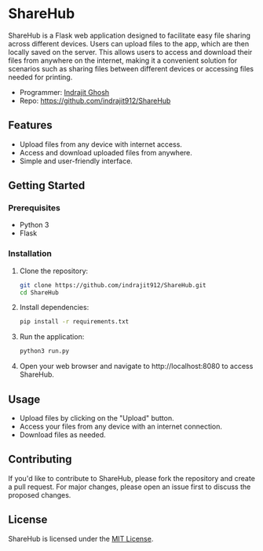 # ShareHub

ShareHub is a Flask web application designed to facilitate easy file sharing across different devices. Users can upload files to the app, which are then locally saved on the server. This allows users to access and download their files from anywhere on the internet, making it a convenient solution for scenarios such as sharing files between different devices or accessing files needed for printing.

- Programmer: [Indrajit Ghosh](https://github.com/indrajit912)
- Repo: https://github.com/indrajit912/ShareHub

## Features

- Upload files from any device with internet access.
- Access and download uploaded files from anywhere.
- Simple and user-friendly interface.

## Getting Started

### Prerequisites

- Python 3
- Flask

### Installation

1. Clone the repository:

   ```bash
   git clone https://github.com/indrajit912/ShareHub.git
   cd ShareHub
   ```
2. Install dependencies:

    ```bash
    pip install -r requirements.txt
    ```
3. Run the application:
    ```bash
    python3 run.py
    ```
4. Open your web browser and navigate to http://localhost:8080 to access ShareHub.

## Usage
- Upload files by clicking on the "Upload" button.
- Access your files from any device with an internet connection.
- Download files as needed.

## Contributing
If you'd like to contribute to ShareHub, please fork the repository and create a pull request. For major changes, please open an issue first to discuss the proposed changes.

## License
ShareHub is licensed under the [MIT License](LICENSE).
